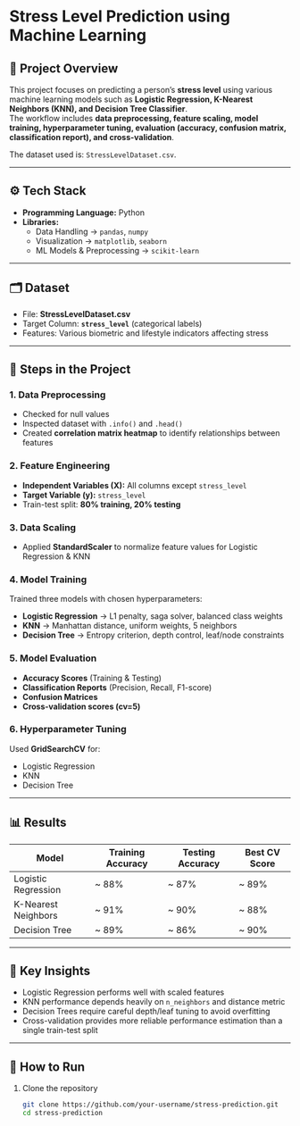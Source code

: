 ﻿# Stress Level Prediction using Machine Learning  

## 📌 Project Overview  
This project focuses on predicting a person’s **stress level** using various machine learning models such as **Logistic Regression, K-Nearest Neighbors (KNN), and Decision Tree Classifier**.  
The workflow includes **data preprocessing, feature scaling, model training, hyperparameter tuning, evaluation (accuracy, confusion matrix, classification report), and cross-validation**.  

The dataset used is: `StressLevelDataset.csv`.  

---

## ⚙️ Tech Stack  
- **Programming Language:** Python  
- **Libraries:**  
  - Data Handling → `pandas`, `numpy`  
  - Visualization → `matplotlib`, `seaborn`  
  - ML Models & Preprocessing → `scikit-learn`  

---

## 🗂️ Dataset  
- File: **StressLevelDataset.csv**  
- Target Column: **`stress_level`** (categorical labels)  
- Features: Various biometric and lifestyle indicators affecting stress  

---

## 🔑 Steps in the Project  

### 1. **Data Preprocessing**  
- Checked for null values  
- Inspected dataset with `.info()` and `.head()`  
- Created **correlation matrix heatmap** to identify relationships between features  

### 2. **Feature Engineering**  
- **Independent Variables (X):** All columns except `stress_level`  
- **Target Variable (y):** `stress_level`  
- Train-test split: **80% training, 20% testing**  

### 3. **Data Scaling**  
- Applied **StandardScaler** to normalize feature values for Logistic Regression & KNN  

### 4. **Model Training**  
Trained three models with chosen hyperparameters:  
- **Logistic Regression** → L1 penalty, saga solver, balanced class weights  
- **KNN** → Manhattan distance, uniform weights, 5 neighbors  
- **Decision Tree** → Entropy criterion, depth control, leaf/node constraints  

### 5. **Model Evaluation**  
- **Accuracy Scores** (Training & Testing)  
- **Classification Reports** (Precision, Recall, F1-score)  
- **Confusion Matrices**  
- **Cross-validation scores (cv=5)**  

### 6. **Hyperparameter Tuning**  
Used **GridSearchCV** for:  
- Logistic Regression  
- KNN  
- Decision Tree  

---

## 📊 Results  

| Model                 | Training Accuracy | Testing Accuracy | Best CV Score  |
|-----------------------|-------------------|------------------|----------------|
| Logistic Regression   | ~ 88%             | ~ 87%            | ~ 89%          |
| K-Nearest Neighbors   | ~ 91%             | ~ 90%            | ~ 88%          |
| Decision Tree         | ~ 89%             | ~ 86%            | ~ 90%          |

---

## 🧩 Key Insights  
- Logistic Regression performs well with scaled features  
- KNN performance depends heavily on `n_neighbors` and distance metric  
- Decision Trees require careful depth/leaf tuning to avoid overfitting  
- Cross-validation provides more reliable performance estimation than a single train-test split  

---

## 🚀 How to Run  

1. Clone the repository  
   ```bash
   git clone https://github.com/your-username/stress-prediction.git
   cd stress-prediction

